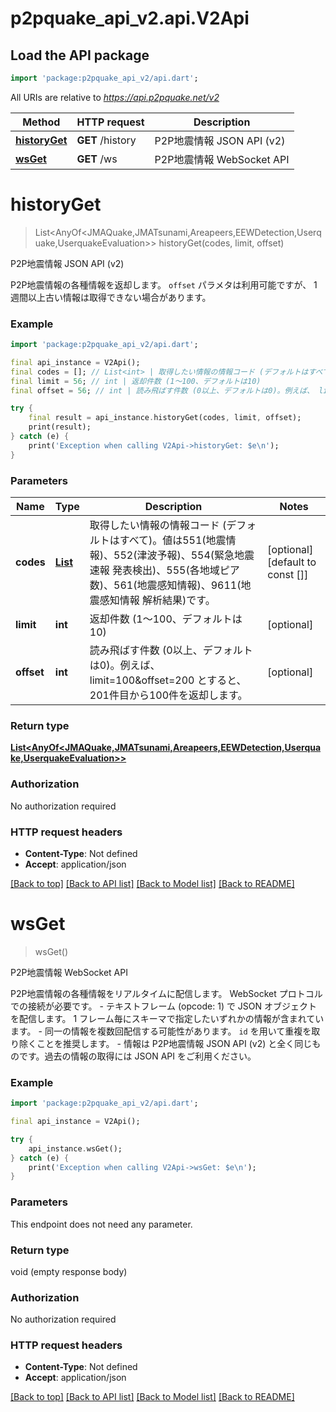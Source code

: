 # p2pquake_api_v2.api.V2Api

## Load the API package
```dart
import 'package:p2pquake_api_v2/api.dart';
```

All URIs are relative to *https://api.p2pquake.net/v2*

Method | HTTP request | Description
------------- | ------------- | -------------
[**historyGet**](V2Api.md#historyGet) | **GET** /history | P2P地震情報 JSON API (v2)
[**wsGet**](V2Api.md#wsGet) | **GET** /ws | P2P地震情報 WebSocket API


# **historyGet**
> List<AnyOf<JMAQuake,JMATsunami,Areapeers,EEWDetection,Userquake,UserquakeEvaluation>> historyGet(codes, limit, offset)

P2P地震情報 JSON API (v2)

P2P地震情報の各種情報を返却します。   `offset` パラメタは利用可能ですが、 1 週間以上古い情報は取得できない場合があります。   

### Example 
```dart
import 'package:p2pquake_api_v2/api.dart';

final api_instance = V2Api();
final codes = []; // List<int> | 取得したい情報の情報コード (デフォルトはすべて)。値は551(地震情報)、552(津波予報)、554(緊急地震速報 発表検出)、555(各地域ピア数)、561(地震感知情報)、9611(地震感知情報 解析結果)です。
final limit = 56; // int | 返却件数 (1〜100、デフォルトは10)
final offset = 56; // int | 読み飛ばす件数 (0以上、デフォルトは0)。例えば、 limit=100&offset=200 とすると、201件目から100件を返却します。

try { 
    final result = api_instance.historyGet(codes, limit, offset);
    print(result);
} catch (e) {
    print('Exception when calling V2Api->historyGet: $e\n');
}
```

### Parameters

Name | Type | Description  | Notes
------------- | ------------- | ------------- | -------------
 **codes** | [**List<int>**](int.md)| 取得したい情報の情報コード (デフォルトはすべて)。値は551(地震情報)、552(津波予報)、554(緊急地震速報 発表検出)、555(各地域ピア数)、561(地震感知情報)、9611(地震感知情報 解析結果)です。 | [optional] [default to const []]
 **limit** | **int**| 返却件数 (1〜100、デフォルトは10) | [optional] 
 **offset** | **int**| 読み飛ばす件数 (0以上、デフォルトは0)。例えば、 limit=100&offset=200 とすると、201件目から100件を返却します。 | [optional] 

### Return type

[**List<AnyOf<JMAQuake,JMATsunami,Areapeers,EEWDetection,Userquake,UserquakeEvaluation>>**](AnyOf<JMAQuake,JMATsunami,Areapeers,EEWDetection,Userquake,UserquakeEvaluation>.md)

### Authorization

No authorization required

### HTTP request headers

 - **Content-Type**: Not defined
 - **Accept**: application/json

[[Back to top]](#) [[Back to API list]](../README.md#documentation-for-api-endpoints) [[Back to Model list]](../README.md#documentation-for-models) [[Back to README]](../README.md)

# **wsGet**
> wsGet()

P2P地震情報 WebSocket API

P2P地震情報の各種情報をリアルタイムに配信します。 WebSocket プロトコルでの接続が必要です。 - テキストフレーム (opcode: 1) で JSON オブジェクトを配信します。 1 フレーム毎にスキーマで指定したいずれかの情報が含まれています。 - 同一の情報を複数回配信する可能性があります。 `id` を用いて重複を取り除くことを推奨します。 - 情報は P2P地震情報 JSON API (v2) と全く同じものです。過去の情報の取得には JSON API をご利用ください。 

### Example 
```dart
import 'package:p2pquake_api_v2/api.dart';

final api_instance = V2Api();

try { 
    api_instance.wsGet();
} catch (e) {
    print('Exception when calling V2Api->wsGet: $e\n');
}
```

### Parameters
This endpoint does not need any parameter.

### Return type

void (empty response body)

### Authorization

No authorization required

### HTTP request headers

 - **Content-Type**: Not defined
 - **Accept**: application/json

[[Back to top]](#) [[Back to API list]](../README.md#documentation-for-api-endpoints) [[Back to Model list]](../README.md#documentation-for-models) [[Back to README]](../README.md)

